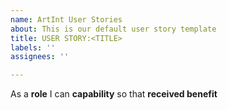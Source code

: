 ```yaml
---
name: ArtInt User Stories
about: This is our default user story template
title: USER STORY:<TITLE>
labels: ''
assignees: ''

---
```


As a  **role** I can **capability** so that **received benefit**
